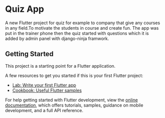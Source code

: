 # Quiz App

A new Flutter project for quiz for example to company that give any courses in any field.To motivate the students in course and create fun. 
The app was put in the trainer phone then the quiz started with questions which it is added by admin panel with django-ninja framwork.

## Getting Started

This project is a starting point for a Flutter application.

A few resources to get you started if this is your first Flutter project:

- [Lab: Write your first Flutter app](https://docs.flutter.dev/get-started/codelab)
- [Cookbook: Useful Flutter samples](https://docs.flutter.dev/cookbook)

For help getting started with Flutter development, view the
[online documentation](https://docs.flutter.dev/), which offers tutorials,
samples, guidance on mobile development, and a full API reference.
